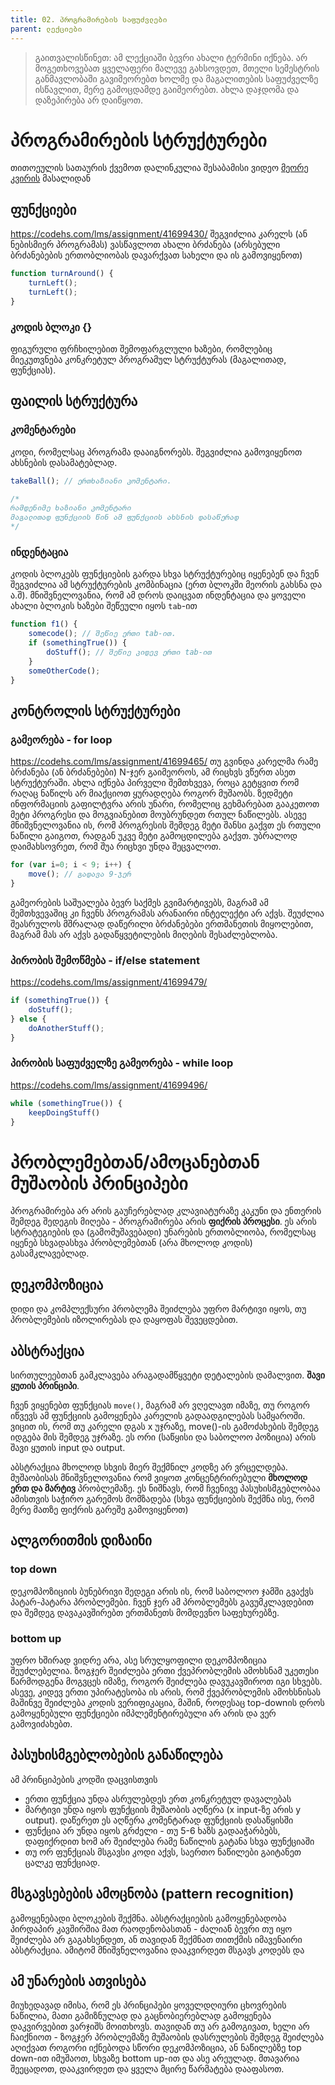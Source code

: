 ```yaml
---
title: 02. პროგრამირების საფუძვლები
parent: ლექციები
---
```



> გაითვალისწინეთ: ამ ლექციაში ბევრი ახალი ტერმინი იქნება. არ მოგეთხოვებათ ყველაფერი მალევე გახსოვდეთ, მთელი სემესტრის განმავლობაში გავიმეორებთ ხოლმე და მაგალითების საფუძველზე ისწავლით, მერე გამოცდამდე გაიმეორებთ. ახლა დაჯდომა და დაზეპირება არ დაიწყოთ.

# პროგრამირების სტრუქტურები
თითოეულის სათაურის ქვემოთ დალინკულია შესაბამისი ვიდეო [მეორე კვირის](https://codehs.com/lms/assignment/43749489) მასალიდან

## ფუნქციები
<https://codehs.com/lms/assignment/41699430/>
შეგვიძლია კარელს (ან ნებისმიერ პროგრამას) ვასწავლოთ ახალი ბრძანება (არსებული ბრძანებების ერთობლიობას დავარქვათ სახელი და ის გამოვიყენოთ)

```js
function turnAround() {
    turnLeft();
    turnLeft();
}
```

### კოდის ბლოკი {}
ფიგურული ფრჩხილებით შემოფარგლული ხაზები, რომლებიც მიეკუთვნება კონკრეტულ პროგრამულ სტრუქტურას (მაგალითად, ფუნქციას). 

## ფაილის სტრუქტურა
### კომენტარები
კოდი, რომელსაც პროგრამა დააიგნორებს. შეგვიძლია გამოვიყენოთ ახსნების დასამატებლად. 
```js
takeBall(); // ერთხაზიანი კომენტარი. 

/*
რამდენიმე ხაზიანი კომენტარი
მაგალითად ფუნქციის წინ ამ ფუნქციის ახსნის დასაწერად
*/
```
### ინდენტაცია
კოდის ბლოკებს ფუნქციების გარდა სხვა სტრუქტურებიც იყენებენ და ჩვენ შეგვიძლია ამ სტრუქტურების კომბინაცია (ერთ ბლოკში მეორის გახსნა და ა.შ). მნიშვნელოვანია, რომ ამ დროს დაიცვათ ინდენტაცია და ყოველი ახალი ბლოკის ხაზები შეწეული იყოს `tab`-ით
```js
function f1() {
    somecode(); // შეწიე ერთი tab-ით. 
    if (somethingTrue()) {
        doStuff(); // შეწიე კიდევ ერთი tab-ით
    }
    someOtherCode();
}
```

## კონტროლის სტრუქტურები
### გამეორება - for loop
<https://codehs.com/lms/assignment/41699465/>
თუ გვინდა კარელმა რამე ბრძანება (ან ბრძანებები) N-ჯერ გაიმეოროს, ამ რიცხვს ვწერთ ასეთ სტრუქტურაში. ახლა იქნება პირველი შემთხვევა, როცა გეტყვით რომ რაღაც ნაწილს არ მიაქციოთ ყურადღება როგორ მუშაობს. ზედმეტი ინფორმაციის გაფილტვრა არის უნარი, რომელიც გეხმარებათ გააკეთოთ მეტი პროგრესი და მოგვიანებით მოუბრუნდეთ რთულ ნაწილებს. ასევე მნიშვნელოვანია ის, რომ პროგრესის შემდეგ მეტი შანსი გაქვთ ეს რთული ნაწილი გაიგოთ, რადგან უკვე მეტი გამოცდილება გაქვთ. უბრალოდ დაიმახსოვრეთ, რომ შუა რიცხვი უნდა შეცვალოთ.
```js
for (var i=0; i < 9; i++) {
    move(); // გადავა 9-ჯერ
}
```

გამეორების საშუალება ბევრ საქმეს გვიმარტივებს, მაგრამ ამ შემთხვევაშიც კი ჩვენს პროგრამას არანაირი ინტელექტი არ აქვს. შეუძლია შეასრულოს მშრალად დაწერილი ბრძანებები ერთმანეთის მიყოლებით, მაგრამ მას არ აქვს გადაწყვეტილების მიღების შესაძლებლობა.

### პირობის შემოწმება - if/else statement
<https://codehs.com/lms/assignment/41699479/>
```js
if (somethingTrue()) {
    doStuff();
} else {
    doAnotherStuff();
}
```

### პირობის საფუძველზე გამეორება - while loop
<https://codehs.com/lms/assignment/41699496/>
```js
while (somethingTrue()) {
    keepDoingStuff()
}
```

# პრობლემებთან/ამოცანებთან მუშაობის პრინციპები
პროგრამირება არ არის გაუჩერებლად კლავიატურაზე კაკუნი და ენთერის შემდეგ შედეგის მიღება - პროგრამირება არის **ფიქრის პროცესი**. ეს არის სტრატეგიების და (გამომუშავებადი) უნარების ერთობლიობა, რომელსაც იყენებ სხვადასხვა პრობლემებთან (არა მხოლოდ კოდის) გასამკლავებლად.


## დეკომპოზიცია
დიდი და კომპლექსური პრობლემა შეიძლება უფრო მარტივი იყოს, თუ პრობლემების იზოლირებას და დაყოფას შევეცდებით.

## აბსტრაქცია
სირთულეებთან გამკლავება არაგადამწყვეტი დეტალების დამალვით. **შავი ყუთის პრინციპი**. 

ჩვენ ვიყენებთ ფუნქციას `move()`, მაგრამ არ ვღელავთ იმაზე, თუ როგორ იწვევს ამ ფუნქციის გამოყენება კარელის გადაადგილებას სამყაროში. ვიცით ის, რომ თუ კარელი დგას x უჯრაზე, move()-ის გამოძახების შემდეგ იდგება მის შემდეგ უჯრაზე. ეს ორი (საწყისი და საბოლოო პოზიცია) არის შავი ყუთის input და output.

აბსტრაქცია მხოლოდ სხვის მიერ შექმნილ კოდზე არ ვრცელდება. მუშაობისას მნიშვნელოვანია რომ ვიყოთ კონცენტრირებული **მხოლოდ ერთ და მარტივ** პრობლემაზე. ეს ნიშნავს, რომ ჩვენივე პასუხისმგებლობაა ამისთვის საჭირო გარემოს მომზადება (სხვა ფუნქციების შექმნა ისე, რომ მერე მათზე ფიქრის გარეშე გამოვიყენოთ)


## ალგორითმის დიზაინი
### top down
დეკომპოზიციის ბუნებრივი შედეგი არის ის, რომ საბოლოო ჯამში გვაქვს პატარ-პატარა პრობლემები. ჩვენ ჯერ ამ პრობლემებს გავუმკლავდებით და შემდეგ დავაკავშირებთ ერთმანეთს მომდევნო საფეხურებზე. 

### bottom up
უფრო ხშირად ვიდრე არა, ასე სრულყოფილი დეკომპოზიცია შეუძლებელია. ზოგჯერ შეიძლება ერთი ქვეპრობლემის ამოხსნამ უკეთესი წარმოდგენა მოგვცეს იმაზე, როგორ შეიძლება დავუკავშიროთ იგი სხვებს. ასევე, კიდევ ერთი უპირატესობა ის არის, რომ ქვეპრობლემის ამოხსნისას მაშინვე შეიძლება კოდის ვერიფიკაცია, მაშინ, როდესაც top-downის დროს გამოყენებული ფუნქციები იმპლემენტირებული არ არის და ვერ გამოვიძახებთ.

## პასუხისმგებლობების განაწილება
ამ პრინციპების კოდში დაცვისთვის
- ერთი ფუნქცია უნდა ასრულებდეს ერთ კონკრეტულ დავალებას
- მარტივი უნდა იყოს ფუნქციის მუშაობის აღწერა (x input-ზე არის y output). დაწერეთ ეს აღწერა კომენტარად ფუნქციის დასაწყისში
- ფუნქცია არ უნდა იყოს გრძელი - თუ 5-6 ხაზს გადააჭარბებს, დაფიქრდით ხომ არ შეიძლება რამე ნაწილის გატანა სხვა ფუნქციაში
- თუ ორ ფუნქციას მსგავსი კოდი აქვს, საერთო ნაწილები გაიტანეთ ცალკე ფუნქციად.

## მსგავსებების ამოცნობა (pattern recognition)
გამოყენებადი ბლოკების შექმნა. აბსტრაქციების გამოყენებადობა პირდაპირ კავშირშია მათ რაოდენობასთან - ძალიან ბევრი თუ იყო შეიძლება არ გაგახსენდეთ, ან თავიდან შექმნათ თითქმის იმავენაირი აბსტრაქცია. ამიტომ მნიშვნელოვანია დააკვირდეთ მსგავს კოდებს და 

## ამ უნარების ათვისება
მიუხედავად იმისა, რომ ეს პრინციპები ყოველდღიური ცხოვრების ნაწილია, მათი გამიზნულად და გაცნობიერებლად გამოყენება დაკვირვებით ვარჯიშს მოითხოვს. თავიდან თუ არ გამოგივათ, ხელი არ ჩაიქნიოთ - ზოგჯერ პრობლემაზე მუშაობის დასრულების შემდეგ შეიძლება აღიქვათ როგორი იქნებოდა სწორი დეკომპოზიცია, ან ნაწილებზე top down-ით იმუშაოთ, სხვაზე bottom up-ით და ასე არეულად. მთავარია შეეცადოთ, დააკვირდეთ და ყველა მცირე წარმატება დააფასოთ.



